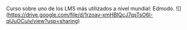 Curso sobre uno de los LMS más utilizados a nivel mundial: Edmodo.
![] (https://drive.google.com/file/d/1rzoav-xmHBlQcJ7qsTsO6l-qIJuOCuiv/view?usp=sharing)
